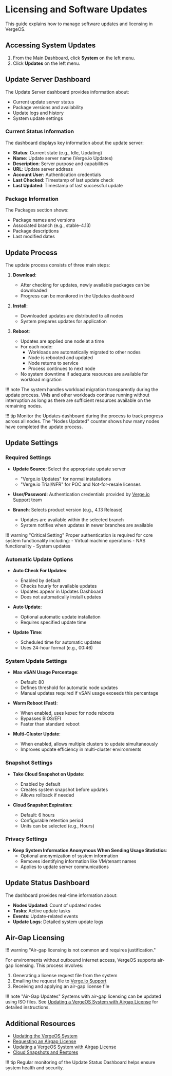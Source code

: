 # Licensing and Software Updates

This guide explains how to manage software updates and licensing in VergeOS.

## Accessing System Updates

1. From the Main Dashboard, click **System** on the left menu.
2. Click **Updates** on the left menu.
   
## Update Server Dashboard

The Update Server dashboard provides information about:

- Current update server status
- Package versions and availability
- Update logs and history
- System update settings

### Current Status Information

The dashboard displays key information about the update server:

- **Status**: Current state (e.g., Idle, Updating)
- **Name**: Update server name (Verge.io Updates)
- **Description**: Server purpose and capabilities
- **URL**: Update server address
- **Account User**: Authentication credentials
- **Last Checked**: Timestamp of last update check
- **Last Updated**: Timestamp of last successful update

### Package Information

The Packages section shows:

- Package names and versions
- Associated branch (e.g., stable-4.13)
- Package descriptions
- Last modified dates

## Update Process

The update process consists of three main steps:

1. **Download**: 
   - After checking for updates, newly available packages can be downloaded
   - Progress can be monitored in the Updates dashboard

2. **Install**: 
   - Downloaded updates are distributed to all nodes
   - System prepares updates for application

3. **Reboot**: 
   - Updates are applied one node at a time
   - For each node:
     - Workloads are automatically migrated to other nodes
     - Node is rebooted and updated
     - Node returns to service
     - Process continues to next node
   - No system downtime if adequate resources are available for workload migration

!!! note
    The system handles workload migration transparently during the update process. VMs and other workloads continue running without interruption as long as there are sufficient resources available on the remaining nodes.

!!! tip
    Monitor the Updates dashboard during the process to track progress across all nodes. The "Nodes Updated" counter shows how many nodes have completed the update process.

## Update Settings

### Required Settings

- **Update Source**: Select the appropriate update server
    - "Verge.io Updates" for normal installations
    - "Verge.io Trial/NFR" for POC and Not-for-resale licenses

- **User/Password**: Authentication credentials provided by [Verge.io Support](/support) team

- **Branch**: Selects product version (e.g., 4.13 Release)
    - Updates are available within the selected branch
    - System notifies when updates in newer branches are available

!!! warning "Critical Setting"
    Proper authentication is required for core system functionality including:
    - Virtual machine operations
    - NAS functionality
    - System updates

### Automatic Update Options

- **Auto Check For Updates**: 
    - Enabled by default
    - Checks hourly for available updates
    - Updates appear in Updates Dashboard
    - Does not automatically install updates

- **Auto Update**:
    - Optional automatic update installation
    - Requires specified update time

- **Update Time**: 
    - Scheduled time for automatic updates
    - Uses 24-hour format (e.g., 00:46)

### System Update Settings

- **Max vSAN Usage Percentage**:
    - Default: 80
    - Defines threshold for automatic node updates
    - Manual updates required if vSAN usage exceeds this percentage

- **Warm Reboot (Fast)**:
    - When enabled, uses kexec for node reboots
    - Bypasses BIOS/EFI
    - Faster than standard reboot

- **Multi-Cluster Update**:
    - When enabled, allows multiple clusters to update simultaneously
    - Improves update efficiency in multi-cluster environments

### Snapshot Settings

- **Take Cloud Snapshot on Update**:
    - Enabled by default
    - Creates system snapshot before updates
    - Allows rollback if needed

- **Cloud Snapshot Expiration**:
    - Default: 6 hours
    - Configurable retention period
    - Units can be selected (e.g., Hours)

### Privacy Settings

- **Keep System Information Anonymous When Sending Usage Statistics**:
    - Optional anonymization of system information
    - Removes identifying information like VM/tenant names
    - Applies to update server communications

## Update Status Dashboard

The dashboard provides real-time information about:

- **Nodes Updated**: Count of updated nodes
- **Tasks**: Active update tasks
- **Events**: Update-related events
- **Update Logs**: Detailed system update logs

## Air-Gap Licensing

!!! warning "Air-gap licensing is not common and requires justification."

For environments without outbound internet access, VergeOS supports air-gap licensing. This process involves:

1. Generating a license request file from the system
2. Emailing the request file to [Verge.io Support](/support)
3. Receiving and applying an air-gap license file

!!! note "Air-Gap Updates"
    Systems with air-gap licensing can be updated using ISO files. See [Updating a VergeOS System with Airgap License](/knowledge-base/updating-vergeos-system-with-airgap-license/) for detailed instructions.

## Additional Resources

- [Updating the VergeOS System](/knowledge-base/updating-vergeos-system/)
- [Requesting an Airgap License](/knowledge-base/requesting-an-airgap-license/)
- [Updating a VergeOS System with Airgap License](/knowledge-base/updating-vergeos-system-with-airgap-license/)
- [Cloud Snapshots and Restores](/product-guide/backup-dr/cloud-snapshot-restore/)

!!! tip
    Regular monitoring of the Update Status Dashboard helps ensure system health and security.
